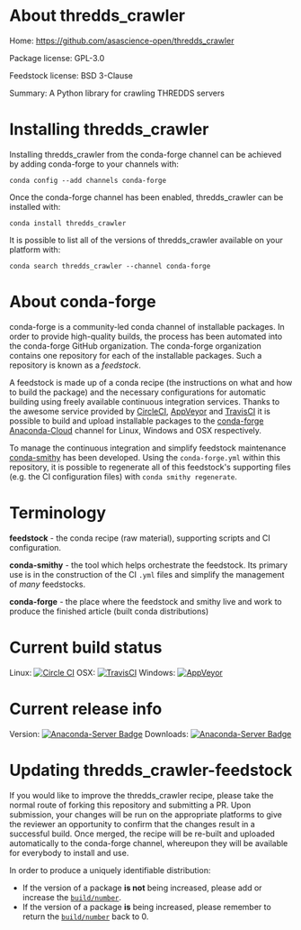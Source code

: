 About thredds_crawler
=====================

Home: https://github.com/asascience-open/thredds_crawler

Package license: GPL-3.0

Feedstock license: BSD 3-Clause

Summary: A Python library for crawling THREDDS servers



Installing thredds_crawler
==========================

Installing thredds_crawler from the conda-forge channel can be achieved by adding conda-forge to your channels with:

```
conda config --add channels conda-forge
```

Once the conda-forge channel has been enabled, thredds_crawler can be installed with:

```
conda install thredds_crawler
```

It is possible to list all of the versions of thredds_crawler available on your platform with:

```
conda search thredds_crawler --channel conda-forge
```


About conda-forge
=================

conda-forge is a community-led conda channel of installable packages.
In order to provide high-quality builds, the process has been automated into the
conda-forge GitHub organization. The conda-forge organization contains one repository 
for each of the installable packages. Such a repository is known as a *feedstock*.

A feedstock is made up of a conda recipe (the instructions on what and how to build
the package) and the necessary configurations for automatic building using freely
available continuous integration services. Thanks to the awesome service provided by
[CircleCI](https://circleci.com/), [AppVeyor](http://www.appveyor.com/)
and [TravisCI](https://travis-ci.org/) it is possible to build and upload installable
packages to the [conda-forge](https://anaconda.org/conda-forge)
[Anaconda-Cloud](http://docs.anaconda.org/) channel for Linux, Windows and OSX respectively.

To manage the continuous integration and simplify feedstock maintenance
[conda-smithy](http://github.com/conda-forge/conda-smithy) has been developed.
Using the ``conda-forge.yml`` within this repository, it is possible to regenerate all of
this feedstock's supporting files (e.g. the CI configuration files) with ``conda smithy regenerate``.


Terminology
===========

**feedstock** - the conda recipe (raw material), supporting scripts and CI configuration.

**conda-smithy** - the tool which helps orchestrate the feedstock.
                   Its primary use is in the construction of the CI ``.yml`` files
                   and simplify the management of *many* feedstocks.

**conda-forge** - the place where the feedstock and smithy live and work to
                  produce the finished article (built conda distributions)

Current build status
====================

Linux: [![Circle CI](https://circleci.com/gh/conda-forge/thredds_crawler-feedstock.svg?style=svg)](https://circleci.com/gh/conda-forge/thredds_crawler-feedstock)
OSX: [![TravisCI](https://travis-ci.org/conda-forge/thredds_crawler-feedstock.svg?branch=master)](https://travis-ci.org/conda-forge/thredds_crawler-feedstock) 
Windows: [![AppVeyor](https://ci.appveyor.com/api/projects/status/github/conda-forge/thredds-crawler-feedstock?svg=True)](https://ci.appveyor.com/project/conda-forge/thredds-crawler-feedstock/branch/master)

Current release info
====================
Version: [![Anaconda-Server Badge](https://anaconda.org/conda-forge/thredds_crawler/badges/version.svg)](https://anaconda.org/conda-forge/thredds_crawler)
Downloads: [![Anaconda-Server Badge](https://anaconda.org/conda-forge/thredds_crawler/badges/downloads.svg)](https://anaconda.org/conda-forge/thredds_crawler)


Updating thredds_crawler-feedstock
==================================

If you would like to improve the thredds_crawler recipe, please take the normal
route of forking this repository and submitting a PR. Upon submission, your changes will
be run on the appropriate platforms to give the reviewer an opportunity to confirm that the
changes result in a successful build. Once merged, the recipe will be re-built and uploaded
automatically to the conda-forge channel, whereupon they will be available for everybody to
install and use.

In order to produce a uniquely identifiable distribution:
 * If the version of a package **is not** being increased, please add or increase
   the [``build/number``](http://conda.pydata.org/docs/building/meta-yaml.html#build-number-and-string). 
 * If the version of a package **is** being increased, please remember to return
   the [``build/number``](http://conda.pydata.org/docs/building/meta-yaml.html#build-number-and-string)
   back to 0.

